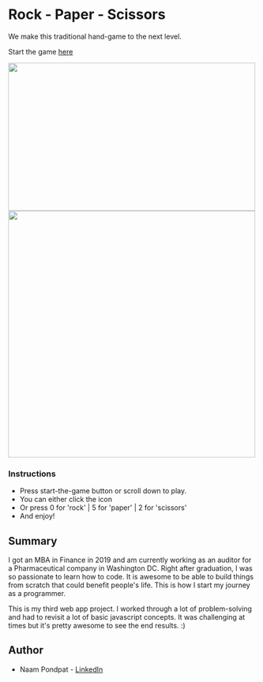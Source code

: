 # Rock - Paper - Scissors

We make this traditional hand-game to the next level.

Start the game [here](https://naamnamm.github.io/rock-paper-scissors/)

<img src="https://user-images.githubusercontent.com/53867191/79141687-4e3f0a80-7d88-11ea-98f5-500f1c6f1bd2.PNG" height="300" width="500"/>
<img src="https://user-images.githubusercontent.com/53867191/79142657-d4a81c00-7d89-11ea-9a65-4c7c984e97f8.PNG" width="500" />

### Instructions
- Press start-the-game button or scroll down to play.
- You can either click the icon
- Or press 0 for 'rock' | 5 for 'paper' | 2 for 'scissors'
- And enjoy!

## Summary
I got an MBA in Finance in 2019 and am currently working as an auditor for a Pharmaceutical company in Washington DC. Right after graduation, I was so passionate to learn how to code. It is awesome to be able to build things from scratch that could benefit people's life. This is how I start my journey as a programmer.

This is my third web app project. I worked through a lot of problem-solving and had to revisit a lot of basic javascript concepts. It was challenging at times but it's pretty awesome to see the end results. :)

## Author
- Naam Pondpat - [LinkedIn](https://www.linkedin.com/in/pondpat-tohsanguanpun-638153150/)